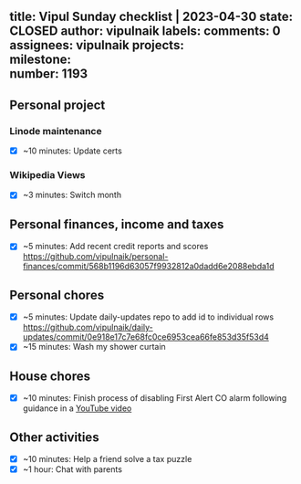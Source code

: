 title:	Vipul Sunday checklist | 2023-04-30
state:	CLOSED
author:	vipulnaik
labels:	
comments:	0
assignees:	vipulnaik
projects:	
milestone:	
number:	1193
--
## Personal project

### Linode maintenance

- [x] ~10 minutes: Update certs

### Wikipedia Views

- [x] ~3 minutes: Switch month

## Personal finances, income and taxes

- [x] ~5 minutes: Add recent credit reports and scores https://github.com/vipulnaik/personal-finances/commit/568b1196d63057f9932812a0dadd6e2088ebda1d

## Personal chores

- [x] ~5 minutes: Update daily-updates repo to add id to individual rows https://github.com/vipulnaik/daily-updates/commit/0e918e17c7e68fc0ce6953cea66fe853d35f53d4
- [x] ~15 minutes: Wash my shower curtain

## House chores

- [x] ~10 minutes: Finish process of disabling First Alert CO alarm following guidance in a [YouTube video](https://www.youtube.com/watch?v=7autjzMFF1E)

## Other activities

- [x] ~10 minutes: Help a friend solve a tax puzzle
- [x] ~1 hour: Chat with parents 
